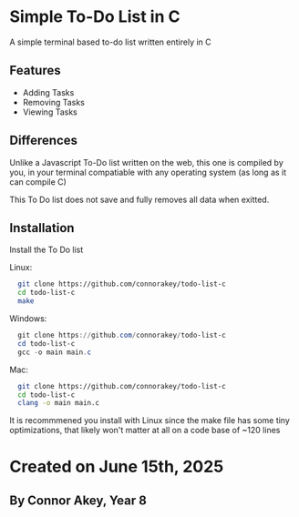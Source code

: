 
# Simple To-Do List in C

A simple terminal based to-do list written entirely in C



## Features

- Adding Tasks
- Removing Tasks
- Viewing Tasks

## Differences
Unlike a Javascript To-Do list written on the web, this one is compiled by you, in your terminal compatiable with any operating system (as long as it can compile C)

This To Do list does not save and fully removes all data when exitted.




## Installation

Install the To Do list

Linux:
```bash
  git clone https://github.com/connorakey/todo-list-c
  cd todo-list-c
  make
```

Windows:
```powershell
  git clone https://github.com/connorakey/todo-list-c
  cd todo-list-c
  gcc -o main main.c
```

Mac:
```zsh
  git clone https://github.com/connorakey/todo-list-c
  cd todo-list-c
  clang -o main main.c
```

It is recommmened you install with Linux since the make file has some tiny optimizations, that likely won't matter at all on a code base of ~120 lines



# Created on June 15th, 2025
## By Connor Akey, Year 8
